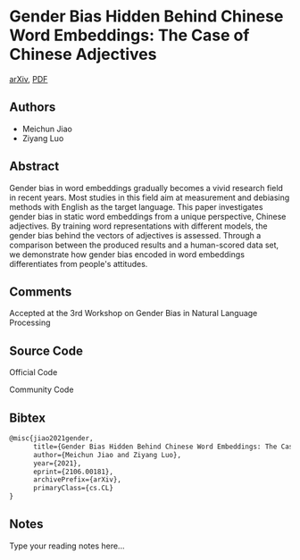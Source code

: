 
# Gender Bias Hidden Behind Chinese Word Embeddings: The Case of Chinese Adjectives

[arXiv](https://arxiv.org/abs/2106.0181), [PDF](https://arxiv.org/pdf/2106.0181.pdf)

## Authors

- Meichun Jiao
- Ziyang Luo

## Abstract

Gender bias in word embeddings gradually becomes a vivid research field in recent years. Most studies in this field aim at measurement and debiasing methods with English as the target language. This paper investigates gender bias in static word embeddings from a unique perspective, Chinese adjectives. By training word representations with different models, the gender bias behind the vectors of adjectives is assessed. Through a comparison between the produced results and a human-scored data set, we demonstrate how gender bias encoded in word embeddings differentiates from people's attitudes.

## Comments

Accepted at the 3rd Workshop on Gender Bias in Natural Language Processing

## Source Code

Official Code



Community Code



## Bibtex

```tex
@misc{jiao2021gender,
      title={Gender Bias Hidden Behind Chinese Word Embeddings: The Case of Chinese Adjectives}, 
      author={Meichun Jiao and Ziyang Luo},
      year={2021},
      eprint={2106.00181},
      archivePrefix={arXiv},
      primaryClass={cs.CL}
}
```

## Notes

Type your reading notes here...

